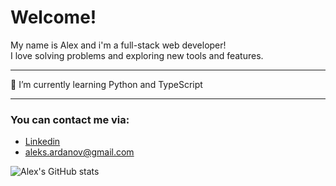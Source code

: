 # Welcome!
 My name is Alex and i'm a full-stack web developer! </br>
 I love solving problems and exploring new tools and features. 
_____
<!-- 🔭 I’m currently working on [Human Rights First - Blue Witness](https://github.com/Lambda-School-Labs/human-rights-first-police-fe-a) </br> -->
🌱 I’m currently learning Python and TypeScript
_____
 ### You can contact me via:
* [Linkedin](https://www.linkedin.com/in/aleksandr-ardanov/)
* [aleks.ardanov@gmail.com](mailto:aleks.ardanov@gmail.com)



![Alex's GitHub stats](https://github-readme-stats.vercel.app/api?username=aleksandr-ardanov&theme=nord)
